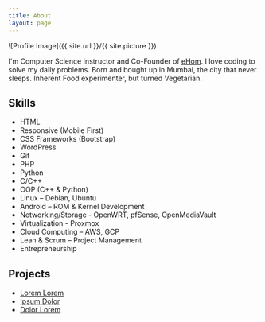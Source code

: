 ```yaml
---
title: About
layout: page
---
```

![Profile Image]({{ site.url }}/{{ site.picture }})

<p>I'm Computer Science Instructor and Co-Founder of <a href= "www.ehom.co.in">eHom</a>. I love coding to solve my daily problems. Born and bought up in Mumbai, the city that never sleeps. Inherent Food experimenter, but turned Vegetarian.</p>

<h2>Skills</h2>

<ul class="skill-list">

<li>HTML </li>

<li>Responsive (Mobile First)</li> 

<li>CSS Frameworks (Bootstrap)</li>

<li>WordPress</li>

<li>Git</li> 

<li>PHP</li>

<li>Python</li>

<li>C/C++</li>

<li>OOP (C++ & Python)</li>

<li>Linux – Debian, Ubuntu</li>

<li>Android – ROM & Kernel Development</li>

<li>Networking/Storage - OpenWRT, pfSense, OpenMediaVault</li>

<li>Virtualization - Proxmox</li>

<li>Cloud Computing – AWS, GCP</li>

<li>Lean & Scrum – Project Management</li>

<li>Entrepreneurship</li>

</ul>

<h2>Projects</h2>

<ul>
<li><a href="https://github.com/">Lorem Lorem</a></li>
<li><a href="https://github.com/">Ipsum Dolor</a></li>
<li><a href="https://github.com/">Dolor Lorem</a></li>
</ul>